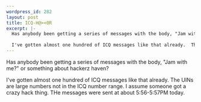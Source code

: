 ```yaml
--- 
wordpress_id: 282
layout: post
title: ICQ-H@><0R
excerpt: |-
  Has anybody been getting a series of messages with the body, "Jam with me?" or something about hackerz haven?<p>
  
  I've gotten almost one hundred of ICQ messages like that already.  The UINs are large numbers not in the ICQ number range.  I assume someone got a crazy hack thing.  THe messages were sent at about 5:56-5:57PM today.
---
```

Has anybody been getting a series of messages with the body, "Jam with me?" or something about hackerz haven?<p>

I've gotten almost one hundred of ICQ messages like that already.  The UINs are large numbers not in the ICQ number range.  I assume someone got a crazy hack thing.  THe messages were sent at about 5:56-5:57PM today.
